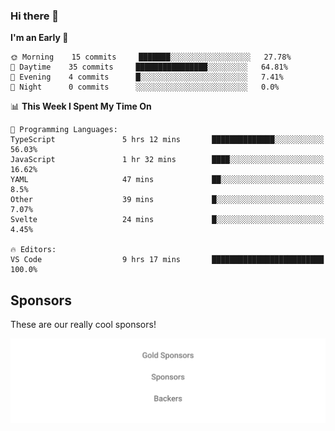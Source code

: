 ### Hi there 👋

<!--
**alexanderniebuhr/alexanderniebuhr** is a ✨ _special_ ✨ repository because its `README.md` (this file) appears on your GitHub profile.

Here are some ideas to get you started:

- 🔭 I’m currently working on ...
- 🌱 I’m currently learning ...
- 👯 I’m looking to collaborate on ...
- 🤔 I’m looking for help with ...
- 💬 Ask me about ...
- 📫 How to reach me: ...
- 😄 Pronouns: ...
- ⚡ Fun fact: ...
-->

<!--START_SECTION:waka-->
**I'm an Early 🐤** 

```text
🌞 Morning    15 commits     ███████░░░░░░░░░░░░░░░░░░   27.78% 
🌆 Daytime    35 commits     ████████████████░░░░░░░░░   64.81% 
🌃 Evening    4 commits      █░░░░░░░░░░░░░░░░░░░░░░░░   7.41% 
🌙 Night      0 commits      ░░░░░░░░░░░░░░░░░░░░░░░░░   0.0%

```


📊 **This Week I Spent My Time On** 

```text
💬 Programming Languages: 
TypeScript               5 hrs 12 mins       ██████████████░░░░░░░░░░░   56.03% 
JavaScript               1 hr 32 mins        ████░░░░░░░░░░░░░░░░░░░░░   16.62% 
YAML                     47 mins             ██░░░░░░░░░░░░░░░░░░░░░░░   8.5% 
Other                    39 mins             █░░░░░░░░░░░░░░░░░░░░░░░░   7.07% 
Svelte                   24 mins             █░░░░░░░░░░░░░░░░░░░░░░░░   4.45%

🔥 Editors: 
VS Code                  9 hrs 17 mins       █████████████████████████   100.0%

```


<!--END_SECTION:waka-->

## Sponsors

These are our really cool sponsors!

<!-- sponsors -->

<!-- sponsors -->

<p align="center">
  <a href="https://github.com/sponsors/alexanderniebuhr">
    <img src='./sponsors.svg'/>
  </a>
</p>
